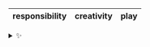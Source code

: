 | responsibility | creativity | play |
| :------------: | :--------: | :--: |

<details>
  <summary>✨</summary>
  These words are chosen at random each day. New words will appear here tomorrow morning.
</details>